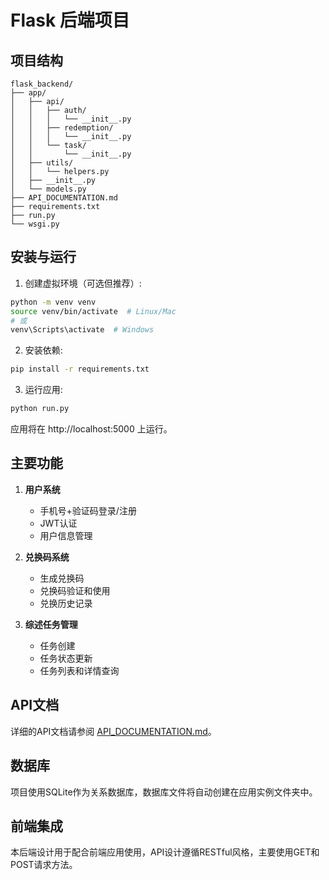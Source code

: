 Flask 后端项目
===========

## 项目结构

```
flask_backend/
├── app/
│   ├── api/
│   │   ├── auth/
│   │   │   └── __init__.py
│   │   ├── redemption/
│   │   │   └── __init__.py
│   │   └── task/
│   │       └── __init__.py
│   ├── utils/
│   │   └── helpers.py
│   ├── __init__.py
│   └── models.py
├── API_DOCUMENTATION.md
├── requirements.txt
├── run.py
└── wsgi.py
```

## 安装与运行

1. 创建虚拟环境（可选但推荐）:
```bash
python -m venv venv
source venv/bin/activate  # Linux/Mac
# 或
venv\Scripts\activate  # Windows
```

2. 安装依赖:
```bash
pip install -r requirements.txt
```

3. 运行应用:
```bash
python run.py
```

应用将在 http://localhost:5000 上运行。

## 主要功能

1. **用户系统**
   - 手机号+验证码登录/注册
   - JWT认证
   - 用户信息管理

2. **兑换码系统**
   - 生成兑换码
   - 兑换码验证和使用
   - 兑换历史记录

3. **综述任务管理**
   - 任务创建
   - 任务状态更新
   - 任务列表和详情查询

## API文档

详细的API文档请参阅 [API_DOCUMENTATION.md](API_DOCUMENTATION.md)。

## 数据库

项目使用SQLite作为关系数据库，数据库文件将自动创建在应用实例文件夹中。

## 前端集成

本后端设计用于配合前端应用使用，API设计遵循RESTful风格，主要使用GET和POST请求方法。
